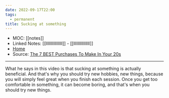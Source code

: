 ```yaml
---
date: 2022-09-17T22:00
tags:
  - permanent
title: Sucking at something
---
```

- MOC: [[notes]]
- Linked Notes: [[IllllIIIllIIlIl]] - [[lllIIllllIllllI]]
- [Home](https://misudashi.ga/)
- Source: [The 7 BEST Purchases To Make In Your 20s](https://youtu.be/t2Fgh9LOWKU)
---------- 
What he says in this video is that sucking at something is actually beneficial. And that's why you should try new hobbies, new things, because you will simply feel great when you finish each session. Once you get too comfortable in something, it can become boring, and that's when you should try new things. 


